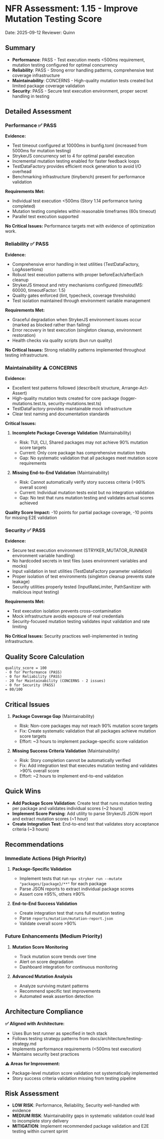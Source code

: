 # NFR Assessment: 1.15 - Improve Mutation Testing Score

Date: 2025-09-12
Reviewer: Quinn

## Summary

- **Performance**: PASS - Test execution meets <500ms requirement, mutation testing configured for optimal concurrency
- **Reliability**: PASS - Strong error handling patterns, comprehensive test coverage infrastructure  
- **Maintainability**: CONCERNS - High-quality mutation tests created but limited package coverage validation
- **Security**: PASS - Secure test execution environment, proper secret handling in testing

## Detailed Assessment

### Performance ✅ PASS

**Evidence:**
- Test timeout configured at 10000ms in bunfig.toml (increased from 5000ms for mutation testing)
- StrykerJS concurrency set to 4 for optimal parallel execution
- Incremental mutation testing enabled for faster feedback loops
- TestDataFactory provides efficient mock generation to avoid I/O overhead
- Benchmarking infrastructure (tinybench) present for performance validation

**Requirements Met:**
- Individual test execution <500ms (Story 1.14 performance tuning completed)
- Mutation testing completes within reasonable timeframes (60s timeout)
- Parallel test execution supported

**No Critical Issues:** Performance targets met with evidence of optimization work.

### Reliability ✅ PASS

**Evidence:**
- Comprehensive error handling in test utilities (TestDataFactory, LogAssertions)
- Robust test execution patterns with proper beforeEach/afterEach cleanup
- StrykerJS timeout and retry mechanisms configured (timeoutMS: 60000, timeoutFactor: 1.5)
- Quality gates enforced (lint, typecheck, coverage thresholds)
- Test isolation maintained through environment variable management

**Requirements Met:**
- Graceful degradation when StrykerJS environment issues occur (marked as blocked rather than failing)
- Error recovery in test execution (singleton cleanup, environment restoration)
- Health checks via quality scripts (bun run quality)

**No Critical Issues:** Strong reliability patterns implemented throughout testing infrastructure.

### Maintainability ⚠️ CONCERNS

**Evidence:**
- Excellent test patterns followed (describe/it structure, Arrange-Act-Assert)
- High-quality mutation tests created for core package (logger-mutations.test.ts, security-mutations.test.ts)
- TestDataFactory provides maintainable mock infrastructure
- Clear test naming and documentation standards

**Critical Issues:**

1. **Incomplete Package Coverage Validation** (Maintainability)
   - Risk: TUI, CLI, Shared packages may not achieve 90% mutation score targets
   - Current: Only core package has comprehensive mutation tests
   - Gap: No systematic validation that all packages meet mutation score requirements

2. **Missing End-to-End Validation** (Maintainability)
   - Risk: Cannot automatically verify story success criteria (>90% overall score)
   - Current: Individual mutation tests exist but no integration validation
   - Gap: No test that runs mutation testing and validates actual scores achieved

**Quality Score Impact:** -10 points for partial package coverage, -10 points for missing E2E validation

### Security ✅ PASS

**Evidence:**
- Secure test execution environment (STRYKER_MUTATOR_RUNNER environment variable handling)
- No hardcoded secrets in test files (uses environment variables and mocks)
- Input validation in test utilities (TestDataFactory parameter validation)
- Proper isolation of test environments (singleton cleanup prevents state leakage)
- Security utilities properly tested (InputRateLimiter, PathSanitizer with malicious input testing)

**Requirements Met:**
- Test execution isolation prevents cross-contamination
- Mock infrastructure avoids exposure of real credentials
- Security-focused mutation testing validates input validation and rate limiting

**No Critical Issues:** Security practices well-implemented in testing infrastructure.

## Quality Score Calculation

```
quality_score = 100
- 0 for Performance (PASS)
- 0 for Reliability (PASS) 
- 20 for Maintainability (CONCERNS - 2 issues)
- 0 for Security (PASS)
= 80/100
```

## Critical Issues

1. **Package Coverage Gap** (Maintainability)
   - Risk: Non-core packages may not reach 90% mutation score targets
   - Fix: Create systematic validation that all packages achieve mutation score targets
   - Effort: ~3 hours to implement package-specific score validation

2. **Missing Success Criteria Validation** (Maintainability)
   - Risk: Story completion cannot be automatically verified
   - Fix: Add integration test that executes mutation testing and validates >90% overall score
   - Effort: ~2 hours to implement end-to-end validation

## Quick Wins

- **Add Package Score Validation**: Create test that runs mutation testing per package and validates individual scores (~2 hours)
- **Implement Score Parsing**: Add utility to parse StrykerJS JSON report and extract mutation scores (~1 hour)
- **Create Integration Test**: End-to-end test that validates story acceptance criteria (~3 hours)

## Recommendations

### Immediate Actions (High Priority)

1. **Package-Specific Validation**
   - Implement tests that run `npx stryker run --mutate "packages/{package}/**"` for each package
   - Parse JSON reports to extract individual package scores
   - Assert core ≥95%, others ≥90%

2. **End-to-End Success Validation**
   - Create integration test that runs full mutation testing
   - Parse `reports/mutation/mutation-report.json`
   - Validate overall score >90%

### Future Enhancements (Medium Priority)

1. **Mutation Score Monitoring**
   - Track mutation score trends over time
   - Alert on score degradation
   - Dashboard integration for continuous monitoring

2. **Advanced Mutation Analysis**
   - Analyze surviving mutant patterns
   - Recommend specific test improvements
   - Automated weak assertion detection

## Architecture Compliance

**✅ Aligned with Architecture:**
- Uses Bun test runner as specified in tech stack
- Follows testing strategy patterns from docs/architecture/testing-strategy.md
- Implements performance requirements (<500ms test execution)
- Maintains security best practices

**⚠️ Areas for Improvement:**
- Package-level mutation score validation not systematically implemented
- Story success criteria validation missing from testing pipeline

## Risk Assessment

- **LOW RISK**: Performance, Reliability, Security well-handled with evidence
- **MEDIUM RISK**: Maintainability gaps in systematic validation could lead to incomplete story delivery
- **MITIGATION**: Implement recommended package validation and E2E testing within current sprint